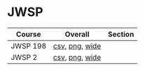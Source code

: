 # JWSP

| Course | Overall | Section |
| ------ | ------- | ------- |
| JWSP 198 | [csv](https://github.com/UCSD-Historical-Enrollment-Data/2023Winter/blob/main/overall/JWSP%20198.csv), [png](https://raw.githubusercontent.com/UCSD-Historical-Enrollment-Data/2023Winter/main/plot_overall/JWSP%20198.png), [wide](https://raw.githubusercontent.com/UCSD-Historical-Enrollment-Data/2023Winter/main/plot_overall_wide/JWSP%20198.png) |  |
| JWSP 2 | [csv](https://github.com/UCSD-Historical-Enrollment-Data/2023Winter/blob/main/overall/JWSP%202.csv), [png](https://raw.githubusercontent.com/UCSD-Historical-Enrollment-Data/2023Winter/main/plot_overall/JWSP%202.png), [wide](https://raw.githubusercontent.com/UCSD-Historical-Enrollment-Data/2023Winter/main/plot_overall_wide/JWSP%202.png) |  |
